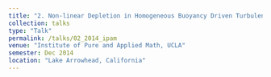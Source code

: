 ```yaml
---
title: "2. Non-linear Depletion in Homogeneous Buoyancy Driven Turbulence"
collection: talks
type: "Talk"
permalink: /talks/02_2014_ipam
venue: "Institute of Pure and Applied Math, UCLA"
semester: Dec 2014
location: "Lake Arrowhead, California"
---
```


